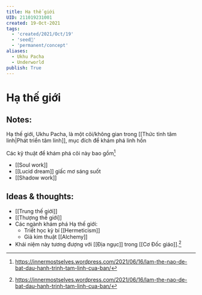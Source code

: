 ```yaml
---
title: Hạ thế giới
UID: 211019231001
created: 19-Oct-2021
tags:
  - 'created/2021/Oct/19'
  - 'seed🥜'
  - 'permanent/concept'
aliases:
  - Ukhu Pacha
  - Underworld
publish: True
---
```

# Hạ thế giới

## Notes:
Hạ thế giới, Ukhu Pacha, là một cõi/không gian trong [[Thức tỉnh tâm linh|Phát triển tâm linh]], mục đích để khám phá linh hồn

Các kỹ thuật để khám phá cõi này bao gồm[^1]
- [[Soul work]]
- [[Lucid dream]] giấc mơ sáng suốt
- [[Shadow work]]

## Ideas & thoughts:
- [[Trung thế giới]]
- [[Thượng thế giới]]
- Các ngành khám phá Hạ thế giới:
	- Triết học kỳ bí [[Hermeticism]]
	- Giả kim thuật [[Alchemy]]
- Khái niệm này tương đượng với [[Địa ngục]] trong [[Cơ Đốc giáo]].[^1]

[^1]: https://innermostselves.wordpress.com/2021/06/16/lam-the-nao-de-bat-dau-hanh-trinh-tam-linh-cua-ban/